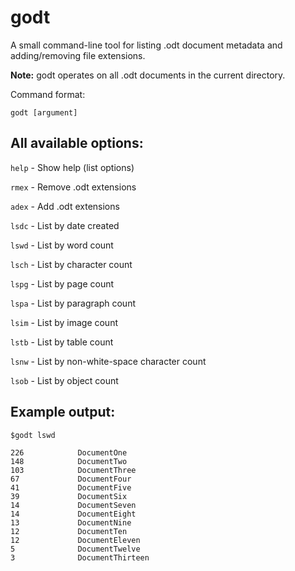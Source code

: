 # godt
A small command-line tool for listing .odt document metadata and adding/removing file extensions.

**Note:** godt operates on all .odt documents in the current directory.

Command format:

`godt [argument]`

## All available options:

`help` - Show help (list options)

`rmex` - Remove .odt extensions

`adex` - Add .odt extensions

`lsdc` - List by date created

`lswd` - List by word count

`lsch` - List by character count

`lspg` - List by page count

`lspa` - List by paragraph count

`lsim` - List by image count

`lstb` - List by table count

`lsnw` - List by non-white-space character count

`lsob` - List by object count

## Example output:

    $godt lswd

    226            DocumentOne
    148            DocumentTwo
    103            DocumentThree
    67             DocumentFour
    41             DocumentFive
    39             DocumentSix
    14             DocumentSeven
    14             DocumentEight
    13             DocumentNine
    12             DocumentTen
    12             DocumentEleven
    5              DocumentTwelve
    3              DocumentThirteen

